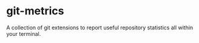 git-metrics
==============

A collection of git extensions to report useful repository statistics
all within your terminal.
